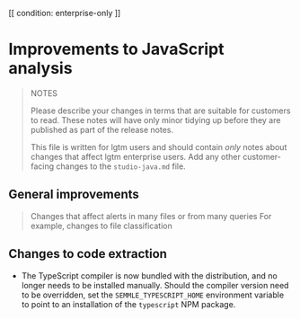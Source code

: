 [[ condition: enterprise-only ]]

# Improvements to JavaScript analysis

> NOTES
>
> Please describe your changes in terms that are suitable for
> customers to read. These notes will have only minor tidying up
> before they are published as part of the release notes.
>
> This file is written for lgtm users and should contain *only*
> notes about changes that affect lgtm enterprise users. Add
> any other customer-facing changes to the `studio-java.md`
> file.
>

## General improvements

> Changes that affect alerts in many files or from many queries
> For example, changes to file classification

## Changes to code extraction

* The TypeScript compiler is now bundled with the distribution, and no longer needs to be installed manually.
  Should the compiler version need to be overridden, set the `SEMMLE_TYPESCRIPT_HOME` environment variable to
  point to an installation of the `typescript` NPM package.
